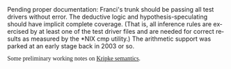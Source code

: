 <!DOCTYPE HTML PUBLIC "-//W3C//DTD HTML 4.0 Transitional//EN">
<html>
<head>
	<meta http-equiv="content-type" content="text/html; charset=windows-1252"/>
	<title>Franci</title>
	<style type="text/css">
		@page { margin: 0.79in }
		p { margin-bottom: 0in; line-height: 100% }
		a:link { so-language: zxx }
        * {
            font-family: "Liberation Serif", serif
        }
	</style>
</head>
<body lang="en-US" dir="ltr">
Pending proper documentation: Franci's trunk should be passing all test drivers without error.  The deductive logic and hypothesis-speculating should have 
implicit complete coverage.  (That is, all inference rules are exercised by at least one of the test driver files and are needed for correct results as
measured by the *NIX cmp utility.)  The arithmetic support was parked at an early stage back in 2003 or so.

Some preliminary working notes on <a href="KripkeFrames.html">Kripke semantics</a>.
</body>
</html>
